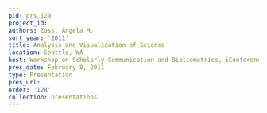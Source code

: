 ```yaml
---
pid: prs_129
project_id: 
authors: Zoss, Angela M.
sort_year: '2011'
title: Analysis and Visualization of Science
location: Seattle, WA
host: Workshop on Scholarly Communication and Bibliometrics, iConference 2011
pres_date: February 8, 2011
type: Presentation
pres_url: 
order: '128'
collection: presentations
---
```


